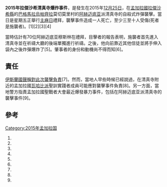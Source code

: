 **2015年拉傑沙希清真寺爆炸事件**，是發生在2015年[12月25日](../Page/12月25日.md "wikilink")，在[孟加拉國](https://zh.wikipedia.org/wiki/孟加拉國 "wikilink")[拉傑沙希縣](../Page/拉傑沙希縣.md "wikilink")的[巴格馬拉烏帕齊拉](../Page/巴格馬拉烏帕齊拉.md "wikilink")莫切莫里村的[阿赫迈底亚](../Page/阿赫迈底亚.md "wikilink")派清真寺的自殺式炸彈襲擊。當日是星期五正舉行[主麻日](../Page/主麻日.md "wikilink")禮拜，襲擊事件造成一人死亡，至少三至十人受傷(死者是施襲者)。\[1\]\[2\]\[3\]\[4\]

當時估計有70位阿赫迈底亚穆斯林在禮拜，目擊者的報告表明，施襲者首先進入清真寺並在祈禱大廳的後端單獨進行祈禱。之後，他向前靠近其他信徒並將手伸入袋內之後炸彈爆炸了\[5\]。肇事者的身份和動機尚不得而知\[6\]。

## 責任

[伊斯蘭國聲稱對此次襲擊負責](https://zh.wikipedia.org/wiki/伊斯蘭國 "wikilink")\[7\]。然而，當地人早些時候已經說過，在清真寺附近的孟加拉國[瓦哈比派](../Page/瓦哈比派.md "wikilink")聖訓實踐者成員可能應對襲擊事件負責\[8\]。另一方面，當地警方指責孟加拉國聖戰者大會最近爆發暴力事件，包括在阿赫迈底亚派清真寺的襲擊事件\[9\]。

## 參考

[Category:2015年孟加拉国](https://zh.wikipedia.org/wiki/Category:2015年孟加拉国 "wikilink")

1.

2.

3.

4.

5.

6.
7.

8.
9.